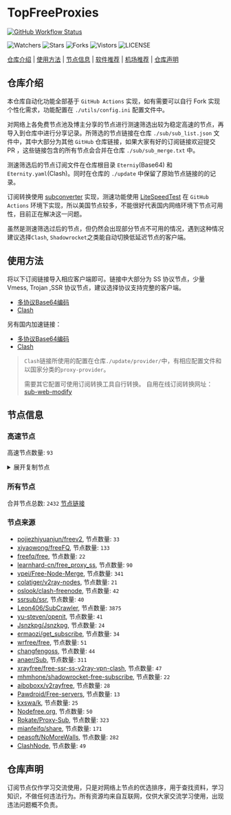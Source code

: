 # TopFreeProxies
[![GitHub Workflow Status](https://github.com/Jason6111/topfreeproxies/actions/workflows/get-proxies.yml/badge.svg)](https://github.com/Jason6111/TopFreeProxies/actions/workflows/get-proxies.yml) 

![Watchers](https://img.shields.io/github/watchers/Jason6111/topfreeproxies) ![Stars](https://img.shields.io/github/stars/Jason6111/topfreeproxies) ![Forks](https://img.shields.io/github/forks/Jason6111/topfreeproxies) ![Vistors](https://visitor-badge.laobi.icu/badge?page_id=Jason6111.topfreeproxies) ![LICENSE](https://img.shields.io/badge/license-CC%20BY--SA%204.0-green.svg)

[仓库介绍](https://github.com/Jason6111/TopFreeProxies#仓库介绍) | [使用方法](https://github.com/Jason6111/TopFreeProxies#使用方法) | [节点信息](https://github.com/Jason6111/TopFreeProxies#节点信息) | [软件推荐](https://github.com/Jason6111/TopFreeProxies#客户端选择) | [机场推荐](https://github.com/Jason6111/TopFreeProxies#机场推荐) | [仓库声明](https://github.com/Jason6111/TopFreeProxies#仓库声明)

## 仓库介绍
本仓库自动化功能全部基于 `GitHub Actions` 实现，如有需要可以自行 Fork 实现个性化需求，功能配置在 `./utils/config.ini` 配置文件中。

对网络上各免费节点池及博主分享的节点进行测速筛选出较为稳定高速的节点，再导入到仓库中进行分享记录。所筛选的节点链接在仓库 `./sub/sub_list.json` 文件中，其中大部分为其他 `GitHub` 仓库链接，如果大家有好的订阅链接欢迎提交 PR ，这些链接包含的所有节点会合并在仓库 `./sub/sub_merge.txt` 中。

测速筛选后的节点订阅文件在仓库根目录 `Eterniy`(Base64) 和 `Eternity.yaml`(Clash)。同时在仓库的 `./update` 中保留了原始节点链接的的记录。

订阅转换使用 [subconverter](https://github.com/tindy2013/subconverter) 实现，测速功能使用 [LiteSpeedTest](https://github.com/xxf098/LiteSpeedTest) 在 `GitHub Actions` 环境下实现，所以美国节点较多，不能很好代表国内网络环境下节点可用性，目前正在解决这一问题。

虽然是测速筛选过后的节点，但仍然会出现部分节点不可用的情况，遇到这种情况建议选择`Clash`, `Shadowrocket`之类能自动切换低延迟节点的客户端。

## 使用方法
将以下订阅链接导入相应客户端即可。链接中大部分为 SS 协议节点，少量 Vmess, Trojan ,SSR 协议节点，建议选择协议支持完整的客户端。

- [多协议Base64编码](https://raw.githubusercontent.com/Jason6111/TopFreeProxies/master/Eternity)
- [Clash](https://raw.githubusercontent.com/Jason6111/TopFreeProxies/master/Eternity.yaml)

另有国内加速链接：

- [多协议Base64编码](https://fastly.jsdelivr.net/gh/Jason6111/TopFreeProxies@master/Eternity)
- [Clash](https://fastly.jsdelivr.net/gh/Jason6111/TopFreeProxies@master/Eternity.yaml)

>`Clash`链接所使用的配置在仓库`./update/provider/`中，有相应配置文件和以国家分类的`proxy-provider`。
>
>需要其它配置可使用订阅转换工具自行转换。
>自用在线订阅转换网址：[sub-web-modify](https://sub.v1.mk/)

## 节点信息
### 高速节点
高速节点数量: `93`
<details>
  <summary>展开复制节点</summary>

    vmess://eyJ2IjoiMiIsInBzIjoi8J+Hr/Cfh7Ug5pel5pysXzExMDYwMjQiLCJhZGQiOiIxMzguMi40NC4yMTEiLCJwb3J0IjoiMjAwODEiLCJ0eXBlIjoibm9uZSIsImlkIjoiNTkzYjg1MjUtMGM0OC00YjBmLWQ5YWYtMmQ3M2E5MTQ4OTczIiwiYWlkIjoiNjQiLCJuZXQiOiJ0Y3AiLCJwYXRoIjoiLyIsImhvc3QiOiIiLCJ0bHMiOiIifQ==
    vmess://eyJ2IjoiMiIsInBzIjoi8J+HuPCfh6wg5paw5Yqg5Z2hXzExMDYwMTIiLCJhZGQiOiJsaS5iaWcyMzQuY29tIiwicG9ydCI6Ijg0NDMiLCJ0eXBlIjoibm9uZSIsImlkIjoiMjEzZTc4M2EtMjA3NC00YWVmLWI2ZDktMmFjNmQ0ZDBkYzA0IiwiYWlkIjoiMCIsIm5ldCI6InRjcCIsInBhdGgiOiIvIiwiaG9zdCI6ImxpLmJpZzIzNC5jb20iLCJ0bHMiOiIifQ==
    vmess://eyJ2IjoiMiIsInBzIjoi8J+HuPCfh6wg5paw5Yqg5Z2hXzExMDYyOTUiLCJhZGQiOiI4LjIxOS4xMDIuMjEyIiwicG9ydCI6IjQ0MyIsInR5cGUiOiJub25lIiwiaWQiOiI5MTY0NmY5YS1iNGU5LTRhY2EtYmZlMy04ODkyYjNlNThmZTciLCJhaWQiOiIwIiwibmV0Ijoid3MiLCJwYXRoIjoiL3JheSIsImhvc3QiOiJsZzMwLmNmY2RuMy54eXoiLCJ0bHMiOiJ0bHMifQ==
    vmess://eyJ2IjoiMiIsInBzIjoi8J+HuPCfh6wg5paw5Yqg5Z2hXzExMDYzMjYiLCJhZGQiOiI4LjIxOS4xNzMuMTA4IiwicG9ydCI6IjQ0MyIsInR5cGUiOiJub25lIiwiaWQiOiI5MTY0NmY5YS1iNGU5LTRhY2EtYmZlMy04ODkyYjNlNThmZTciLCJhaWQiOiIwIiwibmV0Ijoid3MiLCJwYXRoIjoiL3JheSIsImhvc3QiOiJsZzMwLmNmY2RuMy54eXoiLCJ0bHMiOiJ0bHMifQ==
    vmess://eyJ2IjoiMiIsInBzIjoi8J+HuPCfh6wg5paw5Yqg5Z2hXzExMDYwNDgiLCJhZGQiOiIxOC4xNDMuMTIzLjM1IiwicG9ydCI6IjgwIiwidHlwZSI6Im5vbmUiLCJpZCI6IjY4ZGY0ODM4LTQ2ZDAtNGI1Yi1jM2YwLWE0MGVjNzA2MzI0NSIsImFpZCI6IjAiLCJuZXQiOiJ3cyIsInBhdGgiOiIvIiwiaG9zdCI6IiIsInRscyI6IiJ9
    vmess://eyJ2IjoiMiIsInBzIjoi8J+Hr/Cfh7Ug5pel5pysXzExMDY1MTIiLCJhZGQiOiIwMDAwMDAwMDAwMDAwMDAwMDAwMDAwMDAwMDAwMDAwMDAwMDAwMDAwMDAwMDAwMDAwMDAwMDAwMDAwMDAwNGEucnVpNzcuY29tIiwicG9ydCI6IjQ0MyIsInR5cGUiOiJub25lIiwiaWQiOiIwZjFkZjNmYi00ZGM1LTQ1NTgtOWJkZS00ZjcwM2M4NjRhNzgiLCJhaWQiOiIwIiwibmV0IjoidGNwIiwicGF0aCI6Ii8iLCJob3N0IjoiMDAwMDAwMDAwMDAwMDAwMDAwMDAwMDAwMDAwMDAwMDAwMDAwMDAwMDAwMDAwMDAwMDAwMDAwMDAwMDAwMDRhLnJ1aTc3LmNvbSIsInRscyI6IiJ9
    vmess://eyJ2IjoiMiIsInBzIjoi8J+HqPCfh7MgLeWPsOa5vuWPsOWMl+W4gi0xNjUuMTU0LjIyNi40NSIsImFkZCI6IjE2NS4xNTQuMjI2LjQ1IiwicG9ydCI6IjgwIiwidHlwZSI6Im5vbmUiLCJpZCI6ImZhMDcwMmY0LThlYzktNDhlNS05YjUzLWEwYWZiN2MzNzE3ZSIsImFpZCI6IjAiLCJuZXQiOiJ3cyIsInBhdGgiOiIvIiwiaG9zdCI6IiIsInRscyI6IiJ9
    vmess://eyJ2IjoiMiIsInBzIjoi8J+HrfCfh7AgLemmmea4ry1oazMuc2FuZmVuMDAxLnBpY3MiLCJhZGQiOiJoazMuc2FuZmVuMDAxLnBpY3MiLCJwb3J0IjoiNDQzIiwidHlwZSI6Im5vbmUiLCJpZCI6ImI2N2NiNmQxLTgyOWUtNDFhOC1hYjg2LWM0ODg5ZTlmOGY4ZCIsImFpZCI6IjAiLCJuZXQiOiJ3cyIsInBhdGgiOiIvIiwiaG9zdCI6Ind3dy5taWNyb3NvZnQuY29tIiwidGxzIjoidGxzIn0=
    vmess://eyJ2IjoiMiIsInBzIjoi8J+HrfCfh7AgLemmmea4ry1oa2JncC5sYW55dW5zaGkuY2MiLCJhZGQiOiJoa2JncC5sYW55dW5zaGkuY2MiLCJwb3J0IjoiMTAwMSIsInR5cGUiOiJub25lIiwiaWQiOiI3ZjY3ZmIxMS04MzJkLTM0OTItYWRmZS02M2UwY2NlYWZiZTAiLCJhaWQiOiIyIiwibmV0Ijoid3MiLCJwYXRoIjoiLyIsImhvc3QiOiJoa2JncC5sYW55dW5zaGkuY2MiLCJ0bHMiOiIifQ==
    vmess://eyJ2IjoiMiIsInBzIjoi8J+Hr/Cfh7UgLeaXpeacrC1qcDAyY2YudjJjZG4ub3JnIiwiYWRkIjoianAwMmNmLnYyY2RuLm9yZyIsInBvcnQiOiI0NDMiLCJ0eXBlIjoibm9uZSIsImlkIjoiRkQ2MkZCRkUtREQ3MC00NzcyLUI3MTItQkI3NEY0QzMyNjRBIiwiYWlkIjoiMCIsIm5ldCI6IndzIiwicGF0aCI6Ii8iLCJob3N0IjoianAwMmNmLnYyY2RuLm9yZyIsInRscyI6IiJ9
    vmess://eyJ2IjoiMiIsInBzIjoi8J+Hr/Cfh7UgLeaXpeacrC1qcDEud2Fuc3Mud2luIiwiYWRkIjoianAxLndhbnNzLndpbiIsInBvcnQiOiIyMzM0NCIsInR5cGUiOiJub25lIiwiaWQiOiI0OEMxNjZCMi1CRkMyLTUxMkUtNEQ2Ny00N0MyRjdCMkNFNUMiLCJhaWQiOiIwIiwibmV0Ijoid3MiLCJwYXRoIjoiLyIsImhvc3QiOiJqcDEud2Fuc3Mud2luIiwidGxzIjoiIn0=
    vmess://eyJ2IjoiMiIsInBzIjoi8J+HrfCfh7AgLemmmea4ry1zZy5wYW5ub2RlLnRvcCIsImFkZCI6InNnLnBhbm5vZGUudG9wIiwicG9ydCI6IjgwIiwidHlwZSI6Im5vbmUiLCJpZCI6IjI2MzgyYjRlLTAwZjAtNGY0Zi05MGE4LTNkZTM1MmUyYTA2ZCIsImFpZCI6IjAiLCJuZXQiOiJ3cyIsInBhdGgiOiIvIiwiaG9zdCI6InNnLnBhbm5vZGUudG9wIiwidGxzIjoiIn0=
    vmess://eyJ2IjoiMiIsInBzIjoi8J+HsPCfh7cgLemfqeWbvS1xaXFpcWkucnVuLmdvb3JtLmlvIiwiYWRkIjoicWlxaXFpLnJ1bi5nb29ybS5pbyIsInBvcnQiOiI0NDMiLCJ0eXBlIjoibm9uZSIsImlkIjoiNUE3RDgwOTctMkY4RC00NEM3LUJFNkItM0QxRTA5Rjg0MTVEIiwiYWlkIjoiNjQiLCJuZXQiOiJ3cyIsInBhdGgiOiIvIiwiaG9zdCI6InFpcWlxaS5ydW4uZ29vcm0uaW8iLCJ0bHMiOiIifQ==
    vmess://eyJ2IjoiMiIsInBzIjoi8J+HqPCfh7MgLeWPsOa5vi10dzk5LWhpbmV0Lm15bjFkZXMuY29tIiwiYWRkIjoidHc5OS1oaW5ldC5teW4xZGVzLmNvbSIsInBvcnQiOiIyMDUzIiwidHlwZSI6Im5vbmUiLCJpZCI6ImZiZWUyOGEyLTg2NDEtM2ZmOS1hMzVmLWQ5NTc3ZTY0YzdiYSIsImFpZCI6IjAiLCJuZXQiOiJ3cyIsInBhdGgiOiIvIiwiaG9zdCI6InR3OTktaGluZXQubXluMWRlcy5jb20iLCJ0bHMiOiJ0bHMifQ==
    vmess://eyJ2IjoiMiIsInBzIjoi8J+HsPCfh7cgLemfqeWbvS12MzEuaWRjbG91ZGhvc3QuZGUiLCJhZGQiOiJ2MzEuaWRjbG91ZGhvc3QuZGUiLCJwb3J0IjoiODAiLCJ0eXBlIjoibm9uZSIsImlkIjoiODY1ODk3MWUtZDkwNS00NmE0LWIyOTAtZmVlMzAwN2NhYjhiIiwiYWlkIjoiMCIsIm5ldCI6IndzIiwicGF0aCI6Ii8iLCJob3N0IjoidjMxLmlkY2xvdWRob3N0LmRlIiwidGxzIjoiIn0=
    vmess://eyJ2IjoiMiIsInBzIjoi8J+HrfCfh7AgLemmmea4ry1hei5oazAxLnBhb3Bhb2Nsb3VkLmN5b3UiLCJhZGQiOiJhei5oazAxLnBhb3Bhb2Nsb3VkLmN5b3UiLCJwb3J0IjoiMTAwMzEiLCJ0eXBlIjoibm9uZSIsImlkIjoiZDhjNWI0ODYtODRiYi0zODg3LWExZDktMDc0NTVlYTYwOGYyIiwiYWlkIjoiMCIsIm5ldCI6IndzIiwicGF0aCI6Ii8iLCJob3N0Ijoic3NydS52Mi5ydTAyLjJ5dW4ud2luIiwidGxzIjoiIn0=
    vmess://eyJ2IjoiMiIsInBzIjoi8J+Hr/Cfh7UgLeaXpeacrC1qcDIuc2FuZmVuMDAxLnBpY3MiLCJhZGQiOiJqcDIuc2FuZmVuMDAxLnBpY3MiLCJwb3J0IjoiNDQzIiwidHlwZSI6Im5vbmUiLCJpZCI6ImI2N2NiNmQxLTgyOWUtNDFhOC1hYjg2LWM0ODg5ZTlmOGY4ZCIsImFpZCI6IjAiLCJuZXQiOiJ3cyIsInBhdGgiOiIvIiwiaG9zdCI6Ind3dy5taWNyb3NvZnQuY29tIiwidGxzIjoiIn0=
    vmess://eyJ2IjoiMiIsInBzIjoi8J+Hr/Cfh7UgLeaXpeacrC11cmdqcC5ob3RmdW4uYnV6eiIsImFkZCI6InVyZ2pwLmhvdGZ1bi5idXp6IiwicG9ydCI6IjE0NDE0IiwidHlwZSI6Im5vbmUiLCJpZCI6ImUxZjgwNDE2LTUzOTQtNGZjZC1hZjgwLTEyZWY5Nzk5YTkyYyIsImFpZCI6IjAiLCJuZXQiOiJ3cyIsInBhdGgiOiIvIiwiaG9zdCI6InVyZ2pwLmhvdGZ1bi5idXp6IiwidGxzIjoiIn0=
    vmess://eyJ2IjoiMiIsInBzIjoi8J+HsPCfh7cgLemfqeWbvS0wMDAwMDAwMDAwMDAwMDAwMDAwMDAwMDAwMDAwMDAwMDAwMDAwMDAwMDAwMDAwMDAwMDAwMDAwMDAwMDAyN2EucnVpNzcuY29tIiwiYWRkIjoiMDAwMDAwMDAwMDAwMDAwMDAwMDAwMDAwMDAwMDAwMDAwMDAwMDAwMDAwMDAwMDAwMDAwMDAwMDAwMDAwMjdhLnJ1aTc3LmNvbSIsInBvcnQiOiI1MjM1NiIsInR5cGUiOiJub25lIiwiaWQiOiIxNjE3ZmYxYi00ZTg1LTRhOGEtODFjMy01MTFiM2MyZWZhZDgiLCJhaWQiOiIwIiwibmV0IjoidGNwIiwicGF0aCI6Ii8iLCJob3N0IjoidXJnanAuaG90ZnVuLmJ1enoiLCJ0bHMiOiIifQ==
    vmess://eyJ2IjoiMiIsInBzIjoi8J+HuPCfh6wgLeaWsOWKoOWdoS0wMDAwMDAwMDAwMDAwMDAwMDAwMDAwMDAwMDAwMDAwMDAwMDAwMDAwMDAwMDAwMDAwMDAwMDAwMDAwMDAyNWEucnVpNzcuY29tIiwiYWRkIjoiMDAwMDAwMDAwMDAwMDAwMDAwMDAwMDAwMDAwMDAwMDAwMDAwMDAwMDAwMDAwMDAwMDAwMDAwMDAwMDAwMjVhLnJ1aTc3LmNvbSIsInBvcnQiOiI1MjM1NiIsInR5cGUiOiJub25lIiwiaWQiOiIwZjFkZjNmYi00ZGM1LTQ1NTgtOWJkZS00ZjcwM2M4NjRhNzgiLCJhaWQiOiIwIiwibmV0IjoidGNwIiwicGF0aCI6Ii8iLCJob3N0IjoidXJnanAuaG90ZnVuLmJ1enoiLCJ0bHMiOiIifQ==
    vmess://eyJ2IjoiMiIsInBzIjoi8J+HrfCfh7AgLeaWsOWKoOWdoS1oay02LnBhbm5vZGUudG9wIiwiYWRkIjoiaGstNi5wYW5ub2RlLnRvcCIsInBvcnQiOiI4MCIsInR5cGUiOiJub25lIiwiaWQiOiIyNjM4MmI0ZS0wMGYwLTRmNGYtOTBhOC0zZGUzNTJlMmEwNmQiLCJhaWQiOiIwIiwibmV0Ijoid3MiLCJwYXRoIjoiLyIsImhvc3QiOiJ0bXMuZGluZ3RhbGsuY29tIiwidGxzIjoiIn0=
    vmess://eyJ2IjoiMiIsInBzIjoi8J+HuPCfh6wgLeaWsOWKoOWdoS1zZy52cG50cmFuc2Zlci54eXoiLCJhZGQiOiJzZy52cG50cmFuc2Zlci54eXoiLCJwb3J0IjoiNjUyMiIsInR5cGUiOiJub25lIiwiaWQiOiI4NzNiMDgzOC1kMWRiLTQ5ZTItOTc1Ny1lYThiMDVmNjE1NDQiLCJhaWQiOiIwIiwibmV0Ijoid3MiLCJwYXRoIjoiLyIsImhvc3QiOiJwdWxsLmZyZWUudmlkZW8uMTAwMTAuY29tIiwidGxzIjoiIn0=
    vmess://eyJ2IjoiMiIsInBzIjoi8J+HuPCfh6wgLeaWsOWKoOWdoS12NC41ODMxODEueHl6IiwiYWRkIjoidjQuNTgzMTgxLnh5eiIsInBvcnQiOiI0NDMiLCJ0eXBlIjoibm9uZSIsImlkIjoiMTE0Zjc5MzYtZjBhYi00YmNjLWE3OWItYjE4MmI5OTQ5NWY1IiwiYWlkIjoiMCIsIm5ldCI6IndzIiwicGF0aCI6Ii8iLCJob3N0IjoicHVsbC5mcmVlLnZpZGVvLjEwMDEwLmNvbSIsInRscyI6IiJ9
    vmess://eyJ2IjoiMiIsInBzIjoi8J+HqPCfh7MgLeWPsOa5vi0yMTEuNzIuMzUuMTEwIiwiYWRkIjoiMjExLjcyLjM1LjExMCIsInBvcnQiOiI0NDMiLCJ0eXBlIjoibm9uZSIsImlkIjoiMmMwYWZkMGUtZTI4OC00NzU0LThkMjYtMTAzZjAxYTk4ZTE0IiwiYWlkIjoiMCIsIm5ldCI6IndzIiwicGF0aCI6Ii8iLCJob3N0IjoiMjBoay5sZXRpdGJlLmluayIsInRscyI6InRscyJ9
    vmess://eyJ2IjoiMiIsInBzIjoi8J+HqPCfh7MgLeWPsOa5vi02MS4yMTYuODUuNjgiLCJhZGQiOiI2MS4yMTYuODUuNjgiLCJwb3J0IjoiNDQzIiwidHlwZSI6Im5vbmUiLCJpZCI6IjViYTczOGU3LTBhYmYtNDkzNS1iNjdlLWQ0MDRhMDgzZDZhNiIsImFpZCI6IjY0IiwibmV0Ijoid3MiLCJwYXRoIjoiLyIsImhvc3QiOiJ3d3cuODg2MTI4NjAueHl6IiwidGxzIjoidGxzIn0=
    vmess://eyJ2IjoiMiIsInBzIjoi8J+HqPCfh7MgLeWPsOa5vuWPsOS4reW4gi10dzIucm92b2QudG9wIiwiYWRkIjoidHcyLnJvdm9kLnRvcCIsInBvcnQiOiIxMDAwMCIsInR5cGUiOiJub25lIiwiaWQiOiJhYjQyZWExZi04ZTJmLTNmZmYtOGExMS1kMTI0ZDYyYjg0OWUiLCJhaWQiOiIwIiwibmV0IjoidGNwIiwicGF0aCI6Ii8iLCJob3N0Ijoid3d3Ljg4NjEyODYwLnh5eiIsInRscyI6IiJ9
    vmess://eyJ2IjoiMiIsInBzIjoi8J+HrfCfh7AgLemmmea4ry0yLmtha2FjbG91ZC54eXoiLCJhZGQiOiIyLmtha2FjbG91ZC54eXoiLCJwb3J0IjoiMzgxMDIiLCJ0eXBlIjoibm9uZSIsImlkIjoiODgwMjRmYjktNWYyNC0zYjYyLWJjN2MtNWM1ZjBmZGI1OGUxIiwiYWlkIjoiNCIsIm5ldCI6IndzIiwicGF0aCI6Ii8iLCJob3N0IjoiMi5rYWthY2xvdWQueHl6IiwidGxzIjoiIn0=
    vmess://eyJ2IjoiMiIsInBzIjoi8J+HrfCfh7AgLemmmea4ry0zNC45Mi4xMC4zNSIsImFkZCI6IjM0LjkyLjEwLjM1IiwicG9ydCI6IjQ0MyIsInR5cGUiOiJub25lIiwiaWQiOiIyMDM3ZDcwYi1mZDQ2LTRmMTctYTY1Ny1jY2IwNGM2MmYwNzMiLCJhaWQiOiIwIiwibmV0Ijoid3MiLCJwYXRoIjoiLyIsImhvc3QiOiJybi4xODA4LmNmIiwidGxzIjoiIn0=
    vmess://eyJ2IjoiMiIsInBzIjoi8J+HrfCfh7AgLemmmea4ry00Ny4yNDIuNjEuMTI1IiwiYWRkIjoiNDcuMjQyLjYxLjEyNSIsInBvcnQiOiI1MTc4NCIsInR5cGUiOiJub25lIiwiaWQiOiI0MzFjNGMwMS1iNTk2LTRkMTItYTllNi00ZjdmMjFmZTgyYmEiLCJhaWQiOiIwIiwibmV0IjoiaHR0cCIsInBhdGgiOiIvIiwiaG9zdCI6IiIsInRscyI6IiJ9
    vmess://eyJ2IjoiMiIsInBzIjoi8J+HrfCfh7AgLemmmea4ry04LjIxMC4yMzQuMTg5IiwiYWRkIjoiOC4yMTAuMjM0LjE4OSIsInBvcnQiOiI0NjY0NCIsInR5cGUiOiJub25lIiwiaWQiOiJjMjVhMWM5YS0xYzcxLTRjNTgtYWZiYS02NmVlZDczOGIyMmIiLCJhaWQiOiIwIiwibmV0IjoiaHR0cCIsInBhdGgiOiIvIiwiaG9zdCI6IiIsInRscyI6IiJ9
    vmess://eyJ2IjoiMiIsInBzIjoi8J+HrfCfh7AgLemmmea4ry1oazEudnBuamFudGl0LmNvbSIsImFkZCI6ImhrMS52cG5qYW50aXQuY29tIiwicG9ydCI6IjEwMDAwIiwidHlwZSI6Im5vbmUiLCJpZCI6IjUyNWI5ZDU2LTNmOGYtMTFlZC05MjczLTAwMTYzZTAxOWU2ZSIsImFpZCI6IjAiLCJuZXQiOiJ3cyIsInBhdGgiOiIvIiwiaG9zdCI6ImhrMS52cG5qYW50aXQuY29tIiwidGxzIjoiIn0=
    vmess://eyJ2IjoiMiIsInBzIjoi8J+Hr/Cfh7UgLeaXpeacrC0xMzkuMTYyLjcwLjE5NiIsImFkZCI6IjEzOS4xNjIuNzAuMTk2IiwicG9ydCI6IjEwMDAxIiwidHlwZSI6Im5vbmUiLCJpZCI6ImFiNDJlYTFmLThlMmYtM2ZmZi04YTExLWQxMjRkNjJiODQ5ZSIsImFpZCI6IjAiLCJuZXQiOiJ0Y3AiLCJwYXRoIjoiLyIsImhvc3QiOiJoazEudnBuamFudGl0LmNvbSIsInRscyI6IiJ9
    vmess://eyJ2IjoiMiIsInBzIjoi8J+Hr/Cfh7UgLeaXpeacrC0xMy4yMzEuMTU2LjIyMSIsImFkZCI6IjEzLjIzMS4xNTYuMjIxIiwicG9ydCI6IjQzNjMyIiwidHlwZSI6Im5vbmUiLCJpZCI6IjFkMjk3OGJhLTMwYmEtNGI2NC04Njk5LTliYTZiYTNjZDRlOCIsImFpZCI6IjAiLCJuZXQiOiJ0Y3AiLCJwYXRoIjoiLyIsImhvc3QiOiJoazEudnBuamFudGl0LmNvbSIsInRscyI6IiJ9
    vmess://eyJ2IjoiMiIsInBzIjoi8J+Hr/Cfh7UgLeaXpeacrC0xNzIuMTA0Ljc5LjIxNyIsImFkZCI6IjE3Mi4xMDQuNzkuMjE3IiwicG9ydCI6IjgwIiwidHlwZSI6Im5vbmUiLCJpZCI6IjViODQ5MDk3LTZkZmEtNDQ2Zi04OGRlLWI1MjQ5NTgzNDJiYyIsImFpZCI6IjAiLCJuZXQiOiJ3cyIsInBhdGgiOiIvIiwiaG9zdCI6ImRsLmtndm4uZ2FyZW5hbm93LmNvbSIsInRscyI6IiJ9
    vmess://eyJ2IjoiMiIsInBzIjoi8J+Hr/Cfh7UgLeaXpeacrC0xNzIuMTA1LjIzOS4yMzciLCJhZGQiOiIxNzIuMTA1LjIzOS4yMzciLCJwb3J0IjoiNDQzIiwidHlwZSI6Im5vbmUiLCJpZCI6IjM3MDYxNjFmLTNlZTMtNDhlNS1iZmNmLTBkODU2Y2M2ZjBhYiIsImFpZCI6IjAiLCJuZXQiOiJ3cyIsInBhdGgiOiIvIiwiaG9zdCI6ImpzLmFkYnNlLnh5eiIsInRscyI6InRscyJ9
    vmess://eyJ2IjoiMiIsInBzIjoi8J+Hr/Cfh7UgLeaXpeacrC00My4xOTguMTIuMjIyIiwiYWRkIjoiNDMuMTk4LjEyLjIyMiIsInBvcnQiOiIxMDUxIiwidHlwZSI6Im5vbmUiLCJpZCI6ImFiNDJlYTFmLThlMmYtM2ZmZi04YTExLWQxMjRkNjJiODQ5ZSIsImFpZCI6IjAiLCJuZXQiOiJ0Y3AiLCJwYXRoIjoiLyIsImhvc3QiOiJqcy5hZGJzZS54eXoiLCJ0bHMiOiIifQ==
    vmess://eyJ2IjoiMiIsInBzIjoi8J+Hr/Cfh7UgLeaXpeacrC1hZWFkanBhZXMwMS54bi0tejRxNDhsY3ZwLmNvbSIsImFkZCI6ImFlYWRqcGFlczAxLnhuLS16NHE0OGxjdnAuY29tIiwicG9ydCI6IjgwIiwidHlwZSI6Im5vbmUiLCJpZCI6Ijk0NjczZTE5LTExZmEtNDM3MC04NTgzLTk4OWU5ZWIxYTcxMCIsImFpZCI6IjAiLCJuZXQiOiJ3cyIsInBhdGgiOiIvIiwiaG9zdCI6ImFlYWRqcGFlczAxLnhuLS16NHE0OGxjdnAuY29tIiwidGxzIjoiIn0=
    vmess://eyJ2IjoiMiIsInBzIjoi8J+Hr/Cfh7UgLeaXpeacrC1zYTEuemhhbmd4dWFuLmJlc3QiLCJhZGQiOiJzYTEuemhhbmd4dWFuLmJlc3QiLCJwb3J0IjoiMTAxMTEiLCJ0eXBlIjoibm9uZSIsImlkIjoiYWI0MmVhMWYtOGUyZi0zZmZmLThhMTEtZDEyNGQ2MmI4NDllIiwiYWlkIjoiMCIsIm5ldCI6InRjcCIsInBhdGgiOiIvIiwiaG9zdCI6ImFlYWRqcGFlczAxLnhuLS16NHE0OGxjdnAuY29tIiwidGxzIjoiIn0=
    vmess://eyJ2IjoiMiIsInBzIjoi8J+Hr/Cfh7UgLeaXpeacrC12MnJheS5vazE5OTEubWwiLCJhZGQiOiJ2MnJheS5vazE5OTEubWwiLCJwb3J0IjoiMTk5MjMiLCJ0eXBlIjoibm9uZSIsImlkIjoiNDdjMWJhOWItNGM1MS00MTQ0LThiZGItYjIwM2Q3NDcwNTRmIiwiYWlkIjoiMCIsIm5ldCI6IndzIiwicGF0aCI6Ii8iLCJob3N0IjoidjJyYXkub2sxOTkxLm1sIiwidGxzIjoidGxzIn0=
    vmess://eyJ2IjoiMiIsInBzIjoi8J+HsPCfh7cgLemfqeWbvS0zLjM1LjIwLjIyNSIsImFkZCI6IjMuMzUuMjAuMjI1IiwicG9ydCI6IjQzNjMyIiwidHlwZSI6Im5vbmUiLCJpZCI6IjFkMjk3OGJhLTMwYmEtNGI2NC04Njk5LTliYTZiYTNjZDRlOCIsImFpZCI6IjAiLCJuZXQiOiJ0Y3AiLCJwYXRoIjoiLyIsImhvc3QiOiJ2MnJheS5vazE5OTEubWwiLCJ0bHMiOiIifQ==
    vmess://eyJ2IjoiMiIsInBzIjoi8J+HsPCfh7cgLemfqeWbvS1xaXFpcWkucnVuLmdvb3JtLmlvIDIiLCJhZGQiOiJxaXFpcWkucnVuLmdvb3JtLmlvIiwicG9ydCI6IjQ0MyIsInR5cGUiOiJub25lIiwiaWQiOiI1QTdEODA5Ny0yRjhELTQ0QzctQkU2Qi0zRDFFMDlGODQxNUQiLCJhaWQiOiI2NCIsIm5ldCI6IndzIiwicGF0aCI6Ii8iLCJob3N0IjoicWlxaXFpLnJ1bi5nb29ybS5pbyIsInRscyI6IiJ9
    vmess://eyJ2IjoiMiIsInBzIjoi8J+HqPCfh7MgWzA5LTI2XXxvcGVucnVubmVyfOS4reWbveWPsOa5vihUVylUYWl3YW4vQ2l0eU9mZmljZV8yIiwiYWRkIjoiNjEuMjIyLjIwMi4xNDAiLCJwb3J0IjoiMzM3OTIiLCJ0eXBlIjoibm9uZSIsImlkIjoiZTU1Y2QxODItMDFiMC00ZmI3LWE1MTAtMzYzNzAxYTQ5MWM1IiwiYWlkIjoiMCIsIm5ldCI6IndzIiwicGF0aCI6Ii8iLCJob3N0IjoiIiwidGxzIjoiIn0=
    vmess://eyJ2IjoiMiIsInBzIjoi8J+HrfCfh7AgWzA5LTI2XXxvcGVucnVubmVyfOS4reWbvemmmea4ry/kuK3lm73lj7Dmub4oQ04pQ2hpbmEvU2hlbnpoZW4vKOWPr+iDveaYr+S4rei9rOiKgueCuSlfMyIsImFkZCI6IlYxMDQuYmdwbmV0LnRvcCIsInBvcnQiOiIyNjEwNCIsInR5cGUiOiJub25lIiwiaWQiOiJlZjM2MWM4My04Yjg5LTM5NTAtOWM5Yi02Y2NjMTc3ZTYyODUiLCJhaWQiOiIwIiwibmV0Ijoid3MiLCJwYXRoIjoiL2FkbWluIiwiaG9zdCI6IlYxMDQuYmdwbmV0LnRvcCIsInRscyI6IiJ9
    ss://YWVzLTI1Ni1nY206ZTB1eWFrZW5kZzc@x.gotout.work:30031#%F0%9F%87%AD%F0%9F%87%B0%20%5B09-26%5D%7Copenrunner%7C%E4%B8%AD%E5%9B%BD%E9%A6%99%E6%B8%AF%2F%E4%B8%AD%E5%9B%BD%E5%8F%B0%E6%B9%BE%28CN%29China%2FShenzhen%2F%28%E5%8F%AF%E8%83%BD%E6%98%AF%E4%B8%AD%E8%BD%AC%E8%8A%82%E7%82%B9%29_4
    vmess://eyJ2IjoiMiIsInBzIjoi8J+HuPCfh6wgWzA5LTI2XXxvcGVucnVubmVyfOaWsOWKoOWdoShTRylTaW5nYXBvcmUvU2luZ2Fwb3JlXzciLCJhZGQiOiJ2Mi0yLmdvZGxpZ2h0Lnh5eiIsInBvcnQiOiIzMDUyNiIsInR5cGUiOiJub25lIiwiaWQiOiI0MzMwOGQyNy05NGVjLTQwOGUtYThmNi1kNjgyY2ZiOTljYTkiLCJhaWQiOiIwIiwibmV0Ijoid3MiLCJwYXRoIjoiLzU0ZjYzNGZzIiwiaG9zdCI6InYyLTIuZ29kbGlnaHQueHl6IiwidGxzIjoidGxzIn0=
    vmess://eyJ2IjoiMiIsInBzIjoi8J+HuvCfh7ggLee+juWbvS0xMDQuMTYuNDcuMTgxIiwiYWRkIjoiMTA0LjE2LjQ3LjE4MSIsInBvcnQiOiI0NDMiLCJ0eXBlIjoibm9uZSIsImlkIjoiMWU5YmU0MjEtNDEzNS00ZWRiLTk2NTUtODA0MDQyNzUzNDQyIiwiYWlkIjoiMCIsIm5ldCI6IndzIiwicGF0aCI6Ii8iLCJob3N0IjoiZXUxOS4xNDQwNTAuY2YiLCJ0bHMiOiIifQ==
    vmess://eyJ2IjoiMiIsInBzIjoi8J+HuvCfh7ggLee+juWbvS0xMDQuMTcuMTg4LjkxIiwiYWRkIjoiMTA0LjE3LjE4OC45MSIsInBvcnQiOiI0NDMiLCJ0eXBlIjoibm9uZSIsImlkIjoiMmFjMGFjZjctYTc4OC00YjNlLWE2NDMtM2E4NzM2OGE0OWRkIiwiYWlkIjoiNjAiLCJuZXQiOiJ3cyIsInBhdGgiOiIvIiwiaG9zdCI6InFxMTMuZmVpY2xvdWRkZC5tZSIsInRscyI6IiJ9
    vmess://eyJ2IjoiMiIsInBzIjoi8J+HuvCfh7ggLee+juWbvS0xMDQuMTcuMTAzLjEyNSIsImFkZCI6IjEwNC4xNy4xMDMuMTI1IiwicG9ydCI6IjgwIiwidHlwZSI6Im5vbmUiLCJpZCI6ImU0NjgzNWUzLWI3NzAtNGQ1Yi04YmEwLTU1MDdmODM4NWM0NCIsImFpZCI6IjAiLCJuZXQiOiJ3cyIsInBhdGgiOiIvIiwiaG9zdCI6ImNhYS56aXl1bi5nYSIsInRscyI6IiJ9
    vmess://eyJ2IjoiMiIsInBzIjoi8J+HuvCfh7ggLee+juWbvS0xMDQuMTcuMjUxLjI3IiwiYWRkIjoiMTA0LjE3LjI1MS4yNyIsInBvcnQiOiI0NDMiLCJ0eXBlIjoibm9uZSIsImlkIjoiYWQ4MDY0ODctMmQyNi00NjM2LTk4YjYtYWI4NWNjODUyMWY3IiwiYWlkIjoiNjQiLCJuZXQiOiJ3cyIsInBhdGgiOiIvIiwiaG9zdCI6IjEwNC4xNy4yNTEuMjciLCJ0bHMiOiIifQ==
    vmess://eyJ2IjoiMiIsInBzIjoi8J+HuvCfh7ggLee+juWbvS0xMDQuMTguMTA1LjE3MCIsImFkZCI6IjEwNC4xOC4xMDUuMTcwIiwicG9ydCI6IjgwIiwidHlwZSI6Im5vbmUiLCJpZCI6IjIwMDAwMDAwLTAwMDAtMDAwMC0wMDAwLTAwMDAwMDAwMDAyMCIsImFpZCI6IjAiLCJuZXQiOiJ3cyIsInBhdGgiOiIvIiwiaG9zdCI6IiIsInRscyI6IiJ9
    vmess://eyJ2IjoiMiIsInBzIjoi8J+HuvCfh7ggLee+juWbvS0xMDQuMTguMjcuNjQiLCJhZGQiOiIxMDQuMTguMjcuNjQiLCJwb3J0IjoiNDQzIiwidHlwZSI6Im5vbmUiLCJpZCI6IjVmNGIyZTQyLWZmMmItNDM0Mi04NmZjLWI3YmExYjUzNjFlOCIsImFpZCI6IjAiLCJuZXQiOiJ3cyIsInBhdGgiOiIvIiwiaG9zdCI6InZpbmNlbnQtamFja3NvbjIwMjEuZ2EiLCJ0bHMiOiIifQ==
    vmess://eyJ2IjoiMiIsInBzIjoi8J+HuvCfh7ggLee+juWbvS0xMDQuMTkuMTA2LjMwIiwiYWRkIjoiMTA0LjE5LjEwNi4zMCIsInBvcnQiOiI0NDMiLCJ0eXBlIjoibm9uZSIsImlkIjoiM2I1ZTI1OGUtOGM1ZS00NWQzLWI3ZDItMDJjOGY1ZmMwYmIyIiwiYWlkIjoiNjQiLCJuZXQiOiJ3cyIsInBhdGgiOiIvIiwiaG9zdCI6IiIsInRscyI6IiJ9
    vmess://eyJ2IjoiMiIsInBzIjoi8J+HuvCfh7ggLee+juWbvS0xMDQuMTkuMTExLjg4IiwiYWRkIjoiMTA0LjE5LjExMS44OCIsInBvcnQiOiI0NDMiLCJ0eXBlIjoibm9uZSIsImlkIjoiM2I1ZTI1OGUtOGM1ZS00NWQzLWI3ZDItMDJjOGY1ZmMwYmIyIiwiYWlkIjoiNjQiLCJuZXQiOiJ3cyIsInBhdGgiOiIvIiwiaG9zdCI6ImNkbmRlLmlydGV5ei50b2RheSIsInRscyI6IiJ9
    vmess://eyJ2IjoiMiIsInBzIjoi8J+HuvCfh7ggLee+juWbvS0xMDQuMTkuMjMuMjQiLCJhZGQiOiIxMDQuMTkuMjMuMjQiLCJwb3J0IjoiNDQzIiwidHlwZSI6Im5vbmUiLCJpZCI6IjJhYzBhY2Y3LWE3ODgtNGIzZS1hNjQzLTNhODczNjhhNDlkZCIsImFpZCI6IjYwIiwibmV0Ijoid3MiLCJwYXRoIjoiLyIsImhvc3QiOiJxcTEzLmZlaWNsb3VkZGQubWUiLCJ0bHMiOiIifQ==
    vmess://eyJ2IjoiMiIsInBzIjoi8J+HuvCfh7ggLee+juWbvS0xMDQuMTkuODAuNDYiLCJhZGQiOiIxMDQuMTkuODAuNDYiLCJwb3J0IjoiODA4MCIsInR5cGUiOiJub25lIiwiaWQiOiI2NTdmNzk4MS0wMTM4LTRjOTktOTE5OS01MWY2MjAwMmQ4ZTUiLCJhaWQiOiI2NCIsIm5ldCI6IndzIiwicGF0aCI6Ii8iLCJob3N0IjoiIiwidGxzIjoiIn0=
    vmess://eyJ2IjoiMiIsInBzIjoi8J+HuvCfh7ggLee+juWbvS0xMDQuMjEuMTkuMTU1IiwiYWRkIjoiMTA0LjIxLjE5LjE1NSIsInBvcnQiOiI0NDMiLCJ0eXBlIjoibm9uZSIsImlkIjoiZGI1ZDFhYTMtOTA4Yi00NGQxLWJlMGEtNGU2YThkNGU0Y2RhIiwiYWlkIjoiNjQiLCJuZXQiOiJ3cyIsInBhdGgiOiIvIiwiaG9zdCI6ImMtcnUyLm9veGMuY2MiLCJ0bHMiOiIifQ==
    vmess://eyJ2IjoiMiIsInBzIjoi8J+HuvCfh7ggLee+juWbvS0xMDQuMjEuNjIuMTkzIiwiYWRkIjoiMTA0LjIxLjYyLjE5MyIsInBvcnQiOiI0NDMiLCJ0eXBlIjoibm9uZSIsImlkIjoiZTY0YzZmN2MtNDhlYi00ODUyLTliMjktNzc4ZmFlZjE0MjEyIiwiYWlkIjoiMjMzIiwibmV0Ijoid3MiLCJwYXRoIjoiLyIsImhvc3QiOiIxMDQuMjEuNjIuMTkzIiwidGxzIjoidGxzIn0=
    vmess://eyJ2IjoiMiIsInBzIjoi8J+HuvCfh7ggLee+juWbvS0xMDQuMjIuMy4zIiwiYWRkIjoiMTA0LjIyLjMuMyIsInBvcnQiOiI0NDMiLCJ0eXBlIjoibm9uZSIsImlkIjoiOGU4YjUwOTctMWQ3NS00N2M0LWZmMjgtZWVmNjYwOTkxNmMxIiwiYWlkIjoiMCIsIm5ldCI6IndzIiwicGF0aCI6Ii8iLCJob3N0IjoidmluY2VudC1qYWNrc29uMjAyMS5jZiIsInRscyI6IiJ9
    vmess://eyJ2IjoiMiIsInBzIjoi8J+HuvCfh7ggLee+juWbvS0xMDcuMTY3LjkuMTIyIiwiYWRkIjoiMTA3LjE2Ny45LjEyMiIsInBvcnQiOiI0NDMiLCJ0eXBlIjoibm9uZSIsImlkIjoiMjU2NmQwMGYtMjE4Yy00OGY3LTlhMzYtMTNkM2Q2ZjFhNzI0IiwiYWlkIjoiNjQiLCJuZXQiOiJ3cyIsInBhdGgiOiIvIiwiaG9zdCI6Ind3dy4xNzA4MDEwMC54eXoiLCJ0bHMiOiIifQ==
    vmess://eyJ2IjoiMiIsInBzIjoi8J+HuvCfh7ggLee+juWbvS0xMTUud2dvbmcxLnRvcCIsImFkZCI6IjExNS53Z29uZzEudG9wIiwicG9ydCI6IjUyMjE1IiwidHlwZSI6Im5vbmUiLCJpZCI6ImVkNTc2YTNkLThjNGYtM2ExMi05YWQ3LWUyODBhMGJmZmNhOCIsImFpZCI6IjIiLCJuZXQiOiJ0Y3AiLCJwYXRoIjoiLyIsImhvc3QiOiJ3d3cuMTcwODAxMDAueHl6IiwidGxzIjoiIn0=
    vmess://eyJ2IjoiMiIsInBzIjoi8J+HuvCfh7ggLee+juWbvS0xMTcud2dvbmcxLnRvcCIsImFkZCI6IjExNy53Z29uZzEudG9wIiwicG9ydCI6IjUyMjE3IiwidHlwZSI6Im5vbmUiLCJpZCI6ImRmMzRmNDI3LWEzMDAtMzdmMC05YjQxLWI0Yjk2MTY2NTgxYiIsImFpZCI6IjIiLCJuZXQiOiJ0Y3AiLCJwYXRoIjoiLyIsImhvc3QiOiJ3d3cuMTcwODAxMDAueHl6IiwidGxzIjoiIn0=
    vmess://eyJ2IjoiMiIsInBzIjoi8J+HuvCfh7ggLee+juWbvS0xMy4yMTUuMTg5LjIyOSIsImFkZCI6IjEzLjIxNS4xODkuMjI5IiwicG9ydCI6IjgwIiwidHlwZSI6Im5vbmUiLCJpZCI6ImZlYzU0NGM1LTZlYzQtNDVkOC04ODc4LTE3Zjc5OWU3N2U5NiIsImFpZCI6IjAiLCJuZXQiOiJ0Y3AiLCJwYXRoIjoiLyIsImhvc3QiOiJ3d3cuMTcwODAxMDAueHl6IiwidGxzIjoiIn0=
    vmess://eyJ2IjoiMiIsInBzIjoi8J+HuvCfh7ggLee+juWbvS0xNDIuNC4xMDQuMTg3IiwiYWRkIjoiMTQyLjQuMTA0LjE4NyIsInBvcnQiOiI0NDMiLCJ0eXBlIjoibm9uZSIsImlkIjoiNDE4MDQ4YWYtYTI5My00Yjk5LTliMGMtOThjYTM1ODBkZDI0IiwiYWlkIjoiNjQiLCJuZXQiOiJ3cyIsInBhdGgiOiIvIiwiaG9zdCI6Ind3dy4xNDc5NzUwMC54eXoiLCJ0bHMiOiIifQ==
    vmess://eyJ2IjoiMiIsInBzIjoi8J+HuvCfh7ggLee+juWbvS0xNTUuMjQ4LjE2MC4yNDkiLCJhZGQiOiIxNTUuMjQ4LjE2MC4yNDkiLCJwb3J0IjoiODAiLCJ0eXBlIjoibm9uZSIsImlkIjoiZmEwNzAyZjQtOGVjOS00OGU1LTliNTMtYTBhZmI3YzM3MTdlIiwiYWlkIjoiMCIsIm5ldCI6InRjcCIsInBhdGgiOiIvIiwiaG9zdCI6Ind3dy4xNDc5NzUwMC54eXoiLCJ0bHMiOiIifQ==
    vmess://eyJ2IjoiMiIsInBzIjoi8J+HuvCfh7ggLee+juWbvS0xNS5teHl1bjEudG9wIiwiYWRkIjoiMTUubXh5dW4xLnRvcCIsInBvcnQiOiI0MTExNSIsInR5cGUiOiJub25lIiwiaWQiOiJjNTU1NmZhMi0xNDNiLTNjNDktYThmYS0zMGUxZGFhYTc3MjgiLCJhaWQiOiIyIiwibmV0IjoidGNwIiwicGF0aCI6Ii8iLCJob3N0Ijoid3d3LjE0Nzk3NTAwLnh5eiIsInRscyI6IiJ9
    vmess://eyJ2IjoiMiIsInBzIjoi8J+HuvCfh7ggLee+juWbvS0xNTIuNjcuNS4xODQiLCJhZGQiOiIxNTIuNjcuNS4xODQiLCJwb3J0IjoiODAiLCJ0eXBlIjoibm9uZSIsImlkIjoiZmEwNzAyZjQtOGVjOS00OGU1LTliNTMtYTBhZmI3YzM3MTdlIiwiYWlkIjoiMCIsIm5ldCI6IndzIiwicGF0aCI6Ii8iLCJob3N0IjoidjExLXhnLml4aWd1YS5jb20iLCJ0bHMiOiIifQ==
    vmess://eyJ2IjoiMiIsInBzIjoi8J+HuvCfh7ggLee+juWbvS0xNzIuNjcuMTg0LjY3IiwiYWRkIjoiMTcyLjY3LjE4NC42NyIsInBvcnQiOiI4NDQzIiwidHlwZSI6Im5vbmUiLCJpZCI6IjNiYWFhZDBmLWI3NjQtNGY0ZS1kMzgyLWNkZDEwNDM5MDgzOCIsImFpZCI6IjAiLCJuZXQiOiJ3cyIsInBhdGgiOiIvIiwiaG9zdCI6Ind3dy5hb29wMTk5NC5ldS5vcmciLCJ0bHMiOiJ0bHMifQ==
    vmess://eyJ2IjoiMiIsInBzIjoi8J+HuvCfh7ggLee+juWbvS0xNzIuNjcuMTk5LjM0IiwiYWRkIjoiMTcyLjY3LjE5OS4zNCIsInBvcnQiOiI4MCIsInR5cGUiOiJub25lIiwiaWQiOiJmNjVhNjJiYy1lYTkzLTQ4MTQtOWIwOC1hMDdmZDk4ZWRjNjAiLCJhaWQiOiIwIiwibmV0Ijoid3MiLCJwYXRoIjoiLyIsImhvc3QiOiJpbmZpbnlzMy5uZXh0dnBuLmNjIiwidGxzIjoiIn0=
    vmess://eyJ2IjoiMiIsInBzIjoi8J+HqfCfh6og5b635Zu9XzExMDYwODEiLCJhZGQiOiI4LjIwOS43NS42NCIsInBvcnQiOiI0NDMiLCJ0eXBlIjoibm9uZSIsImlkIjoiOTE2NDZmOWEtYjRlOS00YWNhLWJmZTMtODg5MmIzZTU4ZmU3IiwiYWlkIjoiMCIsIm5ldCI6IndzIiwicGF0aCI6Ii9yYXkiLCJob3N0IjoibGczMC5jZmNkbjMueHl6IiwidGxzIjoidGxzIn0=
    vmess://eyJ2IjoiMiIsInBzIjoi8J+HqfCfh6og5b635Zu9XzExMDYwOTgiLCJhZGQiOiI4LjIwOS44Mi4xMzAiLCJwb3J0IjoiNDQzIiwidHlwZSI6Im5vbmUiLCJpZCI6IjU3MjEyNmY4LTUzMDEtODNjMi0wYTI2LWMzMGNlZDNkYjdjNCIsImFpZCI6IjAiLCJuZXQiOiJ3cyIsInBhdGgiOiIvd216bXZ3cyIsImhvc3QiOiJnb29kZmFtaWx5MTkuc2l0ZSIsInRscyI6InRscyJ9
    vmess://eyJ2IjoiMiIsInBzIjoi8J+HqfCfh6og5b635Zu9XzExMDYwNzQiLCJhZGQiOiI4LjIwOS43Mi45IiwicG9ydCI6IjQ0MyIsInR5cGUiOiJub25lIiwiaWQiOiI5MTY0NmY5YS1iNGU5LTRhY2EtYmZlMy04ODkyYjNlNThmZTciLCJhaWQiOiIwIiwibmV0Ijoid3MiLCJwYXRoIjoiL3JheSIsImhvc3QiOiJsZzMwLmNmY2RuMy54eXoiLCJ0bHMiOiJ0bHMifQ==
    vmess://eyJ2IjoiMiIsInBzIjoi8J+HqfCfh6og5b635Zu9XzExMDYwODkiLCJhZGQiOiI4LjIwOS4xMTIuMTcxIiwicG9ydCI6IjQ0MyIsInR5cGUiOiJub25lIiwiaWQiOiI1NzIxMjZmOC01MzAxLTgzYzItMGEyNi1jMzBjZWQzZGI3YzQiLCJhaWQiOiIwIiwibmV0Ijoid3MiLCJwYXRoIjoiL3dtem12d3MiLCJob3N0IjoiZ29vZGZhbWlseTE5LnNpdGUiLCJ0bHMiOiJ0bHMifQ==
    vmess://eyJ2IjoiMiIsInBzIjoi8J+HqfCfh6og5b635Zu9XzExMDYwOTAiLCJhZGQiOiI4LjIwOS4xMTcuNCIsInBvcnQiOiI0NDMiLCJ0eXBlIjoibm9uZSIsImlkIjoiNTcyMTI2ZjgtNTMwMS04M2MyLTBhMjYtYzMwY2VkM2RiN2M0IiwiYWlkIjoiMCIsIm5ldCI6IndzIiwicGF0aCI6Ii93bXptdndzIiwiaG9zdCI6Imdvb2RmYW1pbHkxOS5zaXRlIiwidGxzIjoidGxzIn0=
    vmess://eyJ2IjoiMiIsInBzIjoi8J+HqfCfh6og5b635Zu9XzExMDYwNzUiLCJhZGQiOiI4LjIwOS4xMTguNDYiLCJwb3J0IjoiNDQzIiwidHlwZSI6Im5vbmUiLCJpZCI6IjkxNjQ2ZjlhLWI0ZTktNGFjYS1iZmUzLTg4OTJiM2U1OGZlNyIsImFpZCI6IjAiLCJuZXQiOiJ3cyIsInBhdGgiOiIvcmF5IiwiaG9zdCI6ImxnMzAuY2ZjZG4zLnh5eiIsInRscyI6InRscyJ9
    vmess://eyJ2IjoiMiIsInBzIjoiQFNTUlNVQi1WMDEt5LuY6LS55o6o6I2Qc3VvLnl0L3NzcnN1YiIsImFkZCI6Im5pY2Vob2xpZGF5MS5vbmxpbmUiLCJwb3J0IjoiNDQzIiwidHlwZSI6Im5vbmUiLCJpZCI6Ijg5OTZhYzEyLTE3YjQtNDQyZC1hZTk5LWY0OTE0Yjc0MzE5ZiIsImFpZCI6IjAiLCJuZXQiOiJ3cyIsInBhdGgiOiIvemp6b3Z3cyIsImhvc3QiOiJuaWNlaG9saWRheTEub25saW5lIiwidGxzIjoidGxzIn0=
    vmess://eyJ2IjoiMiIsInBzIjoi8J+HqfCfh6og5b635Zu9XzExMDYxMTEiLCJhZGQiOiI0Ny4yNTQuMTczLjU1IiwicG9ydCI6IjQ0MyIsInR5cGUiOiJub25lIiwiaWQiOiI5MTY0NmY5YS1iNGU5LTRhY2EtYmZlMy04ODkyYjNlNThmZTciLCJhaWQiOiIwIiwibmV0Ijoid3MiLCJwYXRoIjoiL3JheSIsImhvc3QiOiJsZzMwLmNmY2RuMy54eXoiLCJ0bHMiOiJ0bHMifQ==
    vmess://eyJ2IjoiMiIsInBzIjoiQFNTUlNVQi1WMDgt5LuY6LS55o6o6I2Qc3VvLnl0L3NzcnN1YiIsImFkZCI6IjE1LjIzNS4xNDcuMTg2IiwicG9ydCI6IjgwIiwidHlwZSI6Im5vbmUiLCJpZCI6IjZmZWExNjQ5LTQyNWItNDA5Mi1iZjUzLTI5NzkyMTUyYzkyNSIsImFpZCI6IjAiLCJuZXQiOiJ3cyIsInBhdGgiOiIvc3Noa2l0L0VydHVzZzg2LzYzNTAxNDYzOGMyNjQvIiwiaG9zdCI6IjE1LjIzNS4xNDcuMTg2IiwidGxzIjoiIn0=
    vmess://eyJ2IjoiMiIsInBzIjoiLeS6muWkquWcsOWMui0xMDMuMTg2LjE0OC4xMDYiLCJhZGQiOiIxMDMuMTg2LjE0OC4xMDYiLCJwb3J0IjoiODAiLCJ0eXBlIjoibm9uZSIsImlkIjoiYTQ3OWZjMDItMDdjNS00ODY0LTg1NjQtYzRmMTQ3ZGZhNDg4IiwiYWlkIjoiNCIsIm5ldCI6IndzIiwicGF0aCI6Ii8iLCJob3N0IjoiIiwidGxzIjoiIn0=
    vmess://eyJ2IjoiMiIsInBzIjoi8J+HsvCfh7QgLea+s+mXqC1jZG4uY2hpZ3VhLnRrIiwiYWRkIjoiY2RuLmNoaWd1YS50ayIsInBvcnQiOiI0NDMiLCJ0eXBlIjoibm9uZSIsImlkIjoiNWJlNjczMDYtNTQ4NC00ZmZiLWJkMWMtNWUwNjM0ZGZkNzZkIiwiYWlkIjoiMCIsIm5ldCI6IndzIiwicGF0aCI6Ii8iLCJob3N0IjoiZGl2LWZ1cnRoZXJtb3JlLWRydWctdGhlbWUudHJ5Y2xvdWRmbGFyZS5jb20iLCJ0bHMiOiJ0bHMifQ==
    vmess://eyJ2IjoiMiIsInBzIjoi8J+HrPCfh7cgLeW4jOiFii1hb3Auc3NmcmVlLnJ1IiwiYWRkIjoiYW9wLnNzZnJlZS5ydSIsInBvcnQiOiI0NDMiLCJ0eXBlIjoibm9uZSIsImlkIjoiZDY0ODBiMjQtNTBmNC0xMWVkLWE1MjEtMDAwMDE3MDIyMDA4IiwiYWlkIjoiNjQiLCJuZXQiOiJ3cyIsInBhdGgiOiIvIiwiaG9zdCI6ImFvcC5zc2ZyZWUucnUiLCJ0bHMiOiIifQ==
    vmess://eyJ2IjoiMiIsInBzIjoi8J+Ht/Cfh7ogLeS/hOe9l+aWry1mcnMueGxrampzLnRvcCIsImFkZCI6ImZycy54bGtqanMudG9wIiwicG9ydCI6IjQ0MyIsInR5cGUiOiJub25lIiwiaWQiOiIwYTZiNzIyNi0yZjljLTM5M2MtYmM5NC01YTM0ODU5MjUwYzAiLCJhaWQiOiIwIiwibmV0Ijoid3MiLCJwYXRoIjoiLyIsImhvc3QiOiJmcnMueGxrampzLnRvcCIsInRscyI6IiJ9
    vmess://eyJ2IjoiMiIsInBzIjoi8J+HsPCfh7cgLeW4jOiFii1rci5tYXlpeXVuLnZpcCIsImFkZCI6ImtyLm1heWl5dW4udmlwIiwicG9ydCI6IjgwIiwidHlwZSI6Im5vbmUiLCJpZCI6IjU0YjNlZjg3LTAwODQtNDM2Mi1hZjU3LTJmYjQ5NGQ4Y2ExNSIsImFpZCI6IjAiLCJuZXQiOiJ3cyIsInBhdGgiOiIvIiwiaG9zdCI6ImtyLm1heWl5dW4udmlwIiwidGxzIjoiIn0=
    vmess://eyJ2IjoiMiIsInBzIjoi8J+HsPCfh7cgLeazleWbvS1rci54eG5tc2wuY29tIiwiYWRkIjoia3IueHhubXNsLmNvbSIsInBvcnQiOiI4MCIsInR5cGUiOiJub25lIiwiaWQiOiJmMjk1ZTY2NC0zYzQ3LTRmMGEtYjMzNy0wMmJhOWNkMDFiZjQiLCJhaWQiOiIwIiwibmV0Ijoid3MiLCJwYXRoIjoiLyIsImhvc3QiOiJrci54eG5tc2wuY29tIiwidGxzIjoiIn0=
    vmess://eyJ2IjoiMiIsInBzIjoi8J+HrfCfh7AgLeS6muWkquWcsOWMui1sc3J1Zy0xMDM3LXYyLTkuaGtnLWQtY21pLmpkLmNqaGgubG9sIiwiYWRkIjoibHNydWctMTAzNy12Mi05LmhrZy1kLWNtaS5qZC5jamhoLmxvbCIsInBvcnQiOiI4ODgiLCJ0eXBlIjoibm9uZSIsImlkIjoiY2FhYzYyODUtNTExYy00YTA3LWI2ZGItZWRmYmRjZmUzODg5IiwiYWlkIjoiMCIsIm5ldCI6IndzIiwicGF0aCI6Ii8iLCJob3N0Ijoibm9kZS5pbmZvcnVuLndvcmsiLCJ0bHMiOiIifQ==
    vmess://eyJ2IjoiMiIsInBzIjoi8J+HrvCfh6ogLeeIseWwlOWFsC0wMDAwMDAwMDAwMDAwMDAwMDAwMDAwMDAwMDAwMDAwMDAwMDAwMDAwMDAwMDAwMDAwMDAwMDAwMDAwMDAxNWEucnVpNzcuY29tIiwiYWRkIjoiMDAwMDAwMDAwMDAwMDAwMDAwMDAwMDAwMDAwMDAwMDAwMDAwMDAwMDAwMDAwMDAwMDAwMDAwMDAwMDAwMTVhLnJ1aTc3LmNvbSIsInBvcnQiOiIxNTA5MiIsInR5cGUiOiJub25lIiwiaWQiOiJlZGM5ZThhOC01MThlLTQyNWEtODE4NC1lNTVkMTZkODQ0YjIiLCJhaWQiOiIwIiwibmV0IjoidGNwIiwicGF0aCI6Ii8iLCJob3N0Ijoibm9kZS5pbmZvcnVuLndvcmsiLCJ0bHMiOiIifQ==
    vmess://eyJ2IjoiMiIsInBzIjoi8J+HtfCfh60gLeiPsuW+i+Wuvi1waDUudnBuamFudGl0LmNvbSIsImFkZCI6InBoNS52cG5qYW50aXQuY29tIiwicG9ydCI6IjEwMDAwIiwidHlwZSI6Im5vbmUiLCJpZCI6IjM5NzJiNWZjLTQ1MWQtMTFlZC1iMGVmLTk3ZGQxZTc5M2M0YiIsImFpZCI6IjAiLCJuZXQiOiJ3cyIsInBhdGgiOiIvIiwiaG9zdCI6InBoNS52cG5qYW50aXQuY29tIiwidGxzIjoiIn0=
    vmess://eyJ2IjoiMiIsInBzIjoi8J+Hq/Cfh7cgLeazleWbvS01MS43NS43MC4zNCIsImFkZCI6IjUxLjc1LjcwLjM0IiwicG9ydCI6IjQ0MyIsInR5cGUiOiJub25lIiwiaWQiOiIxNzZiNTk4Zi00NDViLTQxYWMtOWQyYS00MzBjNWM0ZGYyNmEiLCJhaWQiOiIwIiwibmV0Ijoid3MiLCJwYXRoIjoiLyIsImhvc3QiOiJjbGFzaDEudHJ1bXAyMDIzLm5ldCIsInRscyI6IiJ9
    vmess://eyJ2IjoiMiIsInBzIjoi8J+HrPCfh6cgLeiLseWbvS04My4xNDIuMjI1LjU5IiwiYWRkIjoiODMuMTQyLjIyNS41OSIsInBvcnQiOiI0NDMiLCJ0eXBlIjoibm9uZSIsImlkIjoiNTI2N2NhNzEtOTdlNi00NGM4LThmYjUtOWZlNGFmZTA5NTRlIiwiYWlkIjoiNjQiLCJuZXQiOiJ3cyIsInBhdGgiOiIvIiwiaG9zdCI6IiIsInRscyI6IiJ9
    vmess://eyJ2IjoiMiIsInBzIjoiLeS6muWkquWcsOWMui0xMDIzc2cuZmFuczgueHl6IiwiYWRkIjoiMTAyM3NnLmZhbnM4Lnh5eiIsInBvcnQiOiI4MCIsInR5cGUiOiJub25lIiwiaWQiOiJmYmY1MzEwNy0xYjQyLTNkYTUtYTc3ZC02YWQyMjU0NGMwZTkiLCJhaWQiOiIyIiwibmV0Ijoid3MiLCJwYXRoIjoiLyIsImhvc3QiOiJ0Lm1lL3ZwbmhhdCIsInRscyI6IiJ9
    vmess://eyJ2IjoiMiIsInBzIjoiLeS6muWkquWcsOWMui0xMDMuMTgyLjE3LjE3OSIsImFkZCI6IjEwMy4xODIuMTcuMTc5IiwicG9ydCI6IjgwIiwidHlwZSI6Im5vbmUiLCJpZCI6ImE0NzlmYzAyLTA3YzUtNDg2NC04NTY0LWM0ZjE0N2RmYTQ4OCIsImFpZCI6IjAiLCJuZXQiOiJ3cyIsInBhdGgiOiIvIiwiaG9zdCI6ImZyb250aWVyLWkxOG4udGlrdG9rdi5jb20iLCJ0bHMiOiIifQ==
    vmess://eyJ2IjoiMiIsInBzIjoiLeacrOacuuWcsOWdgC1oa2F6Ni54bXJ0aC1ub2RlLnh5eiIsImFkZCI6ImhrYXo2LnhtcnRoLW5vZGUueHl6IiwicG9ydCI6IjE1OTA1IiwidHlwZSI6Im5vbmUiLCJpZCI6IjYwNTE3ZGJiLWE0NjUtMzJjNi04N2U3LTJhNDU3NjYzZGU1MyIsImFpZCI6IjIiLCJuZXQiOiJ3cyIsInBhdGgiOiIvIiwiaG9zdCI6Ind3dy5iYWlkdS5jb20iLCJ0bHMiOiIifQ==
    vmess://eyJ2IjoiMiIsInBzIjoiLeacrOacuuWcsOWdgC1oa2F6Ny54bXJ0aC1ub2RlLnh5eiIsImFkZCI6ImhrYXo3LnhtcnRoLW5vZGUueHl6IiwicG9ydCI6IjE1ODgyIiwidHlwZSI6Im5vbmUiLCJpZCI6IjYwNTE3ZGJiLWE0NjUtMzJjNi04N2U3LTJhNDU3NjYzZGU1MyIsImFpZCI6IjIiLCJuZXQiOiJ3cyIsInBhdGgiOiIvIiwiaG9zdCI6Ind3dy5iYWlkdS5jb20iLCJ0bHMiOiIifQ==
    

</details>

### 所有节点
合并节点总数: `2432`
[节点链接](https://raw.githubusercontent.com/Jason6111/TopFreeProxies/master/sub/sub_merge_base64.txt)

### 节点来源
- [pojiezhiyuanjun/freev2](https://github.com/pojiezhiyuanjun/freev2), 节点数量: `33`
- [xiyaowong/freeFQ](https://github.com/xiyaowong/freeFQ), 节点数量: `133`
- [freefq/free](https://github.com/freefq/free), 节点数量: `22`
- [learnhard-cn/free_proxy_ss](https://github.com/learnhard-cn/free_proxy_ss), 节点数量: `90`
- [vpei/Free-Node-Merge](https://github.com/vpei/Free-Node-Merge), 节点数量: `341`
- [colatiger/v2ray-nodes](https://github.com/colatiger/v2ray-nodes), 节点数量: `21`
- [oslook/clash-freenode](https://github.com/oslook/clash-freenode), 节点数量: `42`
- [ssrsub/ssr](https://github.com/ssrsub/ssr), 节点数量: `40`
- [Leon406/SubCrawler](https://github.com/Leon406/SubCrawler), 节点数量: `3875`
- [yu-steven/openit](https://github.com/yu-steven/openit), 节点数量: `41`
- [Jsnzkpg/Jsnzkpg](https://github.com/Jsnzkpg/Jsnzkpg), 节点数量: `24`
- [ermaozi/get_subscribe](https://github.com/ermaozi/get_subscribe), 节点数量: `34`
- [wrfree/free](https://github.com/wrfree/free), 节点数量: `51`
- [changfengoss](https://github.com/ronghuaxueleng/get_v2), 节点数量: `44`
- [anaer/Sub](https://github.com/anaer/Sub), 节点数量: `311`
- [xrayfree/free-ssr-ss-v2ray-vpn-clash](https://github.com/xrayfree/free-ssr-ss-v2ray-vpn-clash), 节点数量: `47`
- [mhmhone/shadowrocket-free-subscribe](https://github.com/mhmhone/shadowrocket-free-subscribe), 节点数量: `22`
- [aiboboxx/v2rayfree](https://github.com/aiboboxx/v2rayfree), 节点数量: `28`
- [Pawdroid/Free-servers](https://github.com/Pawdroid/Free-servers), 节点数量: `13`
- [kxswa/k](https://github.com/kxswa/k), 节点数量: `25`
- [Nodefree.org](https://github.com/Fukki-Z/nodefree), 节点数量: `50`
- [Rokate/Proxy-Sub](https://github.com/Rokate/Proxy-Sub), 节点数量: `323`
- [mianfeifq/share](https://github.com/mianfeifq/share), 节点数量: `171`
- [peasoft/NoMoreWalls](https://github.com/peasoft/NoMoreWalls), 节点数量: `282`
- [ClashNode](https://clashnode.com/f/freenode), 节点数量: `49`


## 仓库声明
订阅节点仅作学习交流使用，只是对网络上节点的优选排序，用于查找资料，学习知识，不做任何违法行为。所有资源均来自互联网，仅供大家交流学习使用，出现违法问题概不负责。

